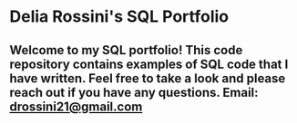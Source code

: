 # Delia Rossini's SQL Portfolio
## Welcome to my SQL portfolio! This code repository contains examples of SQL code that I have written. Feel free to take a look and please reach out if you have any questions. Email: drossini21@gmail.com
